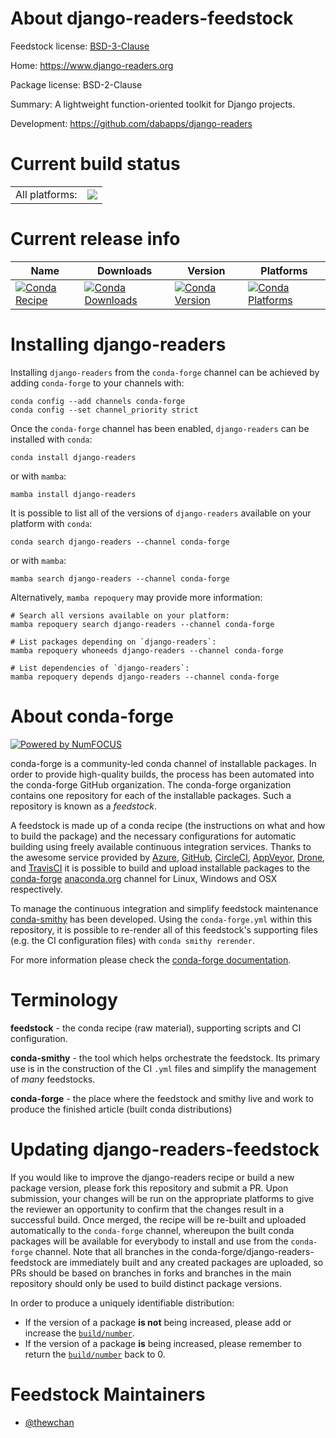 About django-readers-feedstock
==============================

Feedstock license: [BSD-3-Clause](https://github.com/conda-forge/django-readers-feedstock/blob/main/LICENSE.txt)

Home: https://www.django-readers.org

Package license: BSD-2-Clause

Summary: A lightweight function-oriented toolkit for Django projects.

Development: https://github.com/dabapps/django-readers

Current build status
====================


<table><tr><td>All platforms:</td>
    <td>
      <a href="https://dev.azure.com/conda-forge/feedstock-builds/_build/latest?definitionId=16800&branchName=main">
        <img src="https://dev.azure.com/conda-forge/feedstock-builds/_apis/build/status/django-readers-feedstock?branchName=main">
      </a>
    </td>
  </tr>
</table>

Current release info
====================

| Name | Downloads | Version | Platforms |
| --- | --- | --- | --- |
| [![Conda Recipe](https://img.shields.io/badge/recipe-django--readers-green.svg)](https://anaconda.org/conda-forge/django-readers) | [![Conda Downloads](https://img.shields.io/conda/dn/conda-forge/django-readers.svg)](https://anaconda.org/conda-forge/django-readers) | [![Conda Version](https://img.shields.io/conda/vn/conda-forge/django-readers.svg)](https://anaconda.org/conda-forge/django-readers) | [![Conda Platforms](https://img.shields.io/conda/pn/conda-forge/django-readers.svg)](https://anaconda.org/conda-forge/django-readers) |

Installing django-readers
=========================

Installing `django-readers` from the `conda-forge` channel can be achieved by adding `conda-forge` to your channels with:

```
conda config --add channels conda-forge
conda config --set channel_priority strict
```

Once the `conda-forge` channel has been enabled, `django-readers` can be installed with `conda`:

```
conda install django-readers
```

or with `mamba`:

```
mamba install django-readers
```

It is possible to list all of the versions of `django-readers` available on your platform with `conda`:

```
conda search django-readers --channel conda-forge
```

or with `mamba`:

```
mamba search django-readers --channel conda-forge
```

Alternatively, `mamba repoquery` may provide more information:

```
# Search all versions available on your platform:
mamba repoquery search django-readers --channel conda-forge

# List packages depending on `django-readers`:
mamba repoquery whoneeds django-readers --channel conda-forge

# List dependencies of `django-readers`:
mamba repoquery depends django-readers --channel conda-forge
```


About conda-forge
=================

[![Powered by
NumFOCUS](https://img.shields.io/badge/powered%20by-NumFOCUS-orange.svg?style=flat&colorA=E1523D&colorB=007D8A)](https://numfocus.org)

conda-forge is a community-led conda channel of installable packages.
In order to provide high-quality builds, the process has been automated into the
conda-forge GitHub organization. The conda-forge organization contains one repository
for each of the installable packages. Such a repository is known as a *feedstock*.

A feedstock is made up of a conda recipe (the instructions on what and how to build
the package) and the necessary configurations for automatic building using freely
available continuous integration services. Thanks to the awesome service provided by
[Azure](https://azure.microsoft.com/en-us/services/devops/), [GitHub](https://github.com/),
[CircleCI](https://circleci.com/), [AppVeyor](https://www.appveyor.com/),
[Drone](https://cloud.drone.io/welcome), and [TravisCI](https://travis-ci.com/)
it is possible to build and upload installable packages to the
[conda-forge](https://anaconda.org/conda-forge) [anaconda.org](https://anaconda.org/)
channel for Linux, Windows and OSX respectively.

To manage the continuous integration and simplify feedstock maintenance
[conda-smithy](https://github.com/conda-forge/conda-smithy) has been developed.
Using the ``conda-forge.yml`` within this repository, it is possible to re-render all of
this feedstock's supporting files (e.g. the CI configuration files) with ``conda smithy rerender``.

For more information please check the [conda-forge documentation](https://conda-forge.org/docs/).

Terminology
===========

**feedstock** - the conda recipe (raw material), supporting scripts and CI configuration.

**conda-smithy** - the tool which helps orchestrate the feedstock.
                   Its primary use is in the construction of the CI ``.yml`` files
                   and simplify the management of *many* feedstocks.

**conda-forge** - the place where the feedstock and smithy live and work to
                  produce the finished article (built conda distributions)


Updating django-readers-feedstock
=================================

If you would like to improve the django-readers recipe or build a new
package version, please fork this repository and submit a PR. Upon submission,
your changes will be run on the appropriate platforms to give the reviewer an
opportunity to confirm that the changes result in a successful build. Once
merged, the recipe will be re-built and uploaded automatically to the
`conda-forge` channel, whereupon the built conda packages will be available for
everybody to install and use from the `conda-forge` channel.
Note that all branches in the conda-forge/django-readers-feedstock are
immediately built and any created packages are uploaded, so PRs should be based
on branches in forks and branches in the main repository should only be used to
build distinct package versions.

In order to produce a uniquely identifiable distribution:
 * If the version of a package **is not** being increased, please add or increase
   the [``build/number``](https://docs.conda.io/projects/conda-build/en/latest/resources/define-metadata.html#build-number-and-string).
 * If the version of a package **is** being increased, please remember to return
   the [``build/number``](https://docs.conda.io/projects/conda-build/en/latest/resources/define-metadata.html#build-number-and-string)
   back to 0.

Feedstock Maintainers
=====================

* [@thewchan](https://github.com/thewchan/)

